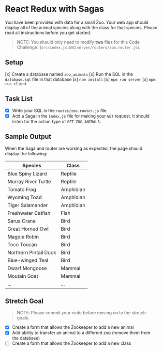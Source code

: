 # React Redux with Sagas

You have been provided with data for a small Zoo. Your web app should display all of the animal species along with the class for that species. Please read all instructions before you get started.

> NOTE: You should only need to modify **two** files for this Code Challenge: (`src/index.js` and `server/routers/zoo.router.js`).

## Setup

[x] Create a database named `zoo_animals`
[x] Run the SQL in the `database.sql` file in that database
[x] `npm install`
[x] `npm run server`
[x] `npm run client`

## Task List

- [x] Write your SQL in the `routes/zoo.router.js` file.
- [x] Add a Saga in the `index.js` file for making your `GET` request. It should listen for the action type of `GET_ZOO_ANIMALS`.

## Sample Output

When the Saga and router are working as expected, the page should display the following:

| Species | Class |
|---|---|
| Blue Spiny Lizard | Reptile |
| Murray River Turtle | Reptile |
| Tomato Frog | Amphibian |
| Wyoming Toad | Amphibian |
| Tiger Salamander | Amphibian |
| Freshwater Catfish | Fish |
| Sarus Crane | Bird |
| Great Horned Owl | Bird |
| Magpie Robin | Bird |
| Toco Toucan | Bird |
| Northern Pintail Duck | Bird |
| Blue-winged Teal | Bird |
| Dwarf Mongoose | Mammal |
| Moutain Goat | Mammal |
| ... | ... |

## Stretch Goal

> NOTE: Please commit your code before moving on to the stretch goals.

- [x] Create a form that allows the Zookeeper to add a new animal
- [x] Add ability to transfer an animal to a different zoo (remove them from the database)
- [ ] Create a form that allows the Zookeeper to add a new class
